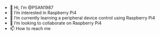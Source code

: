 - 👋 Hi, I’m @PSAN1987
- 👀 I’m interested in Raspberry Pi4
- 🌱 I’m currently learning a peripheral device control using Raspberry Pi4
- 💞️ I’m looking to collaborate on Raspberry Pi4
- 📫 How to reach me 

<!---
PSAN1987/PSAN1987 is a ✨ special ✨ repository because its `README.md` (this file) appears on your GitHub profile.
You can click the Preview link to take a look at your changes.
--->
